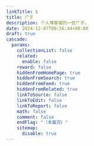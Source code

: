 ```yaml
---
linkTitle: $
title: 广子
description: 个人博客接的一些广子。
date: 2024-12-07T00:56:44+08:00
draft: true
cascade:
  params:
    collectionList: false
    related: 
      enable: false
    reward: false
    hiddenFromHomePage: true
    hiddenFromSearch: true
    hiddenFromFeed: true
    hiddenFromRelated: true
    linkToSource: false
    linkToEdit: false
    linkToReport: false
    math: false
    comment: false
    endFlag: "（本篇完）"
    sitemap:
      disable: true
---
```

